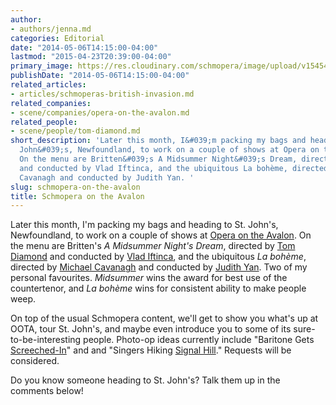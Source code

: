 ```yaml
---
author:
- authors/jenna.md
categories: Editorial
date: "2014-05-06T14:15:00-04:00"
lastmod: "2015-04-23T20:39:00-04:00"
primary_image: https://res.cloudinary.com/schmopera/image/upload/v1545409169/media/webhook-uploads/1429835089931/StJohns-1024x812.jpg.jpg
publishDate: "2014-05-06T14:15:00-04:00"
related_articles:
- articles/schmoperas-british-invasion.md
related_companies:
- scene/companies/opera-on-the-avalon.md
related_people:
- scene/people/tom-diamond.md
short_description: 'Later this month, I&#039;m packing my bags and heading to St.
  John&#039;s, Newfoundland, to work on a couple of shows at Opera on the Avalon.
  On the menu are Britten&#039;s A Midsummer Night&#039;s Dream, directed by Tom Diamond
  and conducted by Vlad Iftinca, and the ubiquitous La bohème, directed by Michael
  Cavanagh and conducted by Judith Yan. '
slug: schmopera-on-the-avalon
title: Schmopera on the Avalon
---
```


Later this month, I'm packing my bags and heading to St. John's, Newfoundland, to work on a couple of shows at [Opera on the Avalon](https://www.facebook.com/pages/Opera-on-the-Avalon/118240924882531). On the menu are Britten's _A Midsummer Night's Dream_, directed by [Tom Diamond](https://tapestryopera.com/tom-diamond) and conducted by [Vlad Iftinca](http://www.newschool.edu/mannes/subpage.aspx?id=93460), and the ubiquitous _La bohème_, directed by [Michael Cavanagh](http://imgartists.com/artist/michael_cavanagh) and conducted by [Judith Yan](http://www.judithyan.com/Judith_Yan/Welcome_1.html). Two of my personal favourites. _Midsummer_ wins the award for best use of the countertenor, and _La bohème_ wins for consistent ability to make people weep.

On top of the usual Schmopera content, we'll get to show you what's up at OOTA, tour St. John's, and maybe even introduce you to some of its sure-to-be-interesting people. Photo-op ideas currently include "Baritone Gets [Screeched-In](http://en.wikipedia.org/wiki/Newfoundland_Screech)" and and "Singers Hiking [Signal Hill](http://www.pc.gc.ca/eng/lhn-nhs/nl/signalhill/index.aspx)." Requests will be considered.

Do you know someone heading to St. John's? Talk them up in the comments below!
